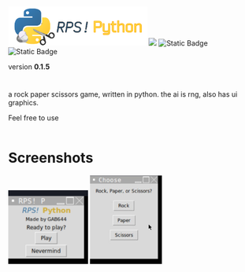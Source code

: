 <img src="LogoFull.png" height="80">
<!-- badges -->
<a href="https://app.codacy.com/gh/GAB644/RPS-Python/dashboard?utm_source=gh&utm_medium=referral&utm_content=&utm_campaign=Badge_grade"><img src="https://app.codacy.com/project/badge/Grade/1ce02917edc647a3a3021461dfa85ec4"/></a>
<img alt="Static Badge" src="https://img.shields.io/badge/only---?style=flat&label=Python&labelColor=336E9D&color=FFD643"><img alt="Static Badge" src="https://img.shields.io/badge/MIT---?style=flat&label=License%20&labelColor=orange&color=black">

<!-- info -->
<p>version <b>0.1.5</b></p>
<h1></h1>

a rock paper scissors game, written in python.
the ai is rng, also has ui graphics.

Feel free to use
<br></br>
<h1>Screenshots</h1>
<img src="screenshots/1-ver0.1.5.jpg" alt="Main Menu window" weight="150" height="150">
<img src="screenshots/2.jpg" alt="Choosing window" weight="180" height="180">
